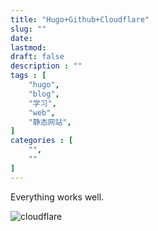 ```yaml
---
title: "Hugo+Github+Cloudflare"
slug: ""
date: 
lastmod: 
draft: false
description : ""
tags : [
    "hugo",
    "blog",
    "学习",
    "web",
    "静态网站",
]
categories : [
    "",
    ""
]
---
```


Everything works well.

![cloudflare](/img/cloudflare.png)


